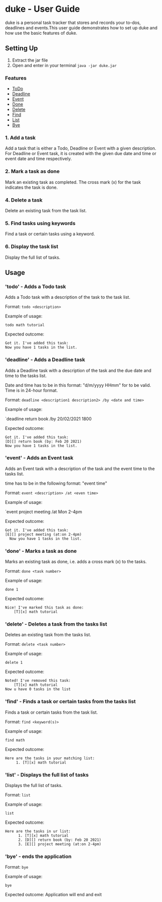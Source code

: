 # duke - User Guide
duke is a personal task tracker that stores and records your to-dos, deadlines and events.This user guide demonstrates how to set up duke and how use the basic features of duke.

## Setting Up
1. Extract the jar file
2. Open and enter in your terminal `java -jar duke.jar`


### Features 
+ [ToDo](#todo)
+ [Deadline](#deadline)
+ [Event](#event)
+ [Done](#done)
+ [Delete](#delete)
+ [Find](#find)
+ [List](#list) 
+ [Bye](#bye)

### 1. Add a task
Add a task that is either a Todo, Deadline or Event with a given description.
For Deadline or Event task, it is created with the given due date and 
time or event date and time respectively.

### 2. Mark a task as done
Mark an existing task as completed. The cross mark (x) for the task indicates the task is done.

### 4. Delete a task
Delete an existing task from the task list.

### 5. Find tasks using keywords
Find a task or certain tasks using a keyword.

### 6. Display the task list
Display the full list of tasks.

## Usage

### 'todo' - Adds a Todo task

Adds a Todo task with a description of the task to the task list.

Format: `todo <description>`

Example of usage:

`todo math tutorial`

Expected outcome:

```
Got it. I've added this task:
Now you have 1 tasks in the list.
```

### 'deadline' - Adds a Deadline task

Adds a Deadline task with a description of the task and the due date and time to the tasks list. 


Date and time
has to be in this format: "d/m/yyyy HHmm" for to be valid. Time is in 24-hour format.

Format: `deadline <description1 description2> /by <date and time>`

Example of usage:

`deadline return book /by 20/02/2021 1800

Expected outcome:

```
Got it. I've added this task:
[D][] return book (by: Feb 20 2021)
Now you have 1 tasks in the list.
```

### 'event' - Adds an Event task
Adds an Event task with a description of the task and the event time to the tasks list. 

time
has to be in the following format: "event time"

Format: `event <description> /at <even time>`

Example of usage:

`event project meeting /at Mon 2-4pm

Expected outcome:
```
Got it. I've added this task:
[E][] project meeting (at:on 2-4pm)
  Now you have 1 tasks in the list.
```

### 'done' - Marks a task as done
Marks an existing task as done, i.e. adds a cross mark (x) to the tasks.

Format: `done <task number>`

Example of usage:

`done 1`

Expected outcome:

```
Nice! I've marked this task as done:
    [T][x] math tutorial
```

### 'delete' - Deletes a task from the tasks list
Deletes an existing task from the tasks list.

Format: `delete <task number>`

Example of usage:

`delete 1`

Expected outcome:

```
Noted! I've removed this task:
    [T][x] math tutorial
Now u have 0 tasks in the list
```

### 'find' - Finds a task or certain tasks from the tasks list
Finds a task or certain tasks from the task list.

Format: `find <keyword(s)>`

Example of usage:

`find math`

Expected outcome:

```
Here are the tasks in your matching list:
     1. [T][x] math tutorial
```


### 'list' - Displays the full list of tasks
Displays the full list of tasks.

Format: `list`

Example of usage:

`list`

Expected outcome:

```
Here are the tasks in ur list: 
      1. [T][x] math tutorial
      2. [D][] return book (by: Feb 20 2021)
      3. [E][] project meeting (at:on 2-4pm)

```
### 'bye' - ends the application
Format: `bye`

Example of usage:

`bye`

Expected outcome:
   Application will end and exit

